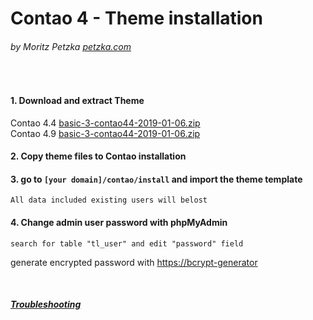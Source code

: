 # Contao 4 - Theme installation
###### by Moritz Petzka [petzka.com](https://petzka.com) 

<br>

#### 1. Download and extract Theme
Contao 4.4 [basic-3-contao44-2019-01-06.zip](../../Downloads/Themes/basic-3-contao44-2019-01-06.zip)<br>
Contao 4.9 [basic-3-contao44-2019-01-06.zip](../../Downloads/Themes/basic-3-contao49-2020-02-19.zip)

#### 2. Copy theme files to Contao installation
 
#### 3. go to `[your domain]/contao/install` and import the theme template 
    All data included existing users will belost

#### 4. Change admin user password with phpMyAdmin
    search for table "tl_user" and edit "password" field
   
 generate encrypted  password with [https://bcrypt-generator](https://bcrypt-generator.com/)

<br>

##### [Troubleshooting](../troubleshooting/README.md)
